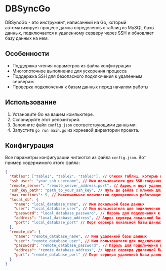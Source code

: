 # DBSyncGo

DBSyncGo - это инструмент, написанный на Go, который автоматизирует процесс дампа определенных таблиц из MySQL базы данных, подключается к удаленному серверу через SSH и обновляет базу данных на нем.

## Особенности

- Поддержка чтения параметров из файла конфигурации
- Многопоточное выполнение для ускорения процесса
- Поддержка SSH для безопасного подключения к удаленным серверам
- Проверка подключения к базам данных перед началом работы

## Использование

1. Установите Go на вашем компьютере.
2. Склонируйте этот репозиторий.
3. Заполните файл `config.json` соответствующими данными.
4. Запустите `go run main.go` из корневой директории проекта.

## Конфигурация

Все параметры конфигурации читаются из файла `config.json`. Вот пример содержимого этого файла:

```json
{
  "tables": ["table1", "table2", "table3"], // Список таблиц, которые нужно синхронизировать
  "ssh_user": "your_ssh_username", // Имя пользователя для SSH-соединения
  "remote_server": "remote_server_address:port", // Адрес и порт удаленного сервера
  "ssh_key_path": "path_to_your_ssh_key", // Путь до файла с ключом для SSH-соединения
  "max_routines": 5, // Максимальное количество одновременно работающих горутин
  "local_db": {
    "name": "local_database_name", // Имя локальной базы данных
    "user": "local_database_user", // Имя пользователя для подключения к локальной базе данных
    "password": "local_database_password", // Пароль для подключения к локальной базе данных
    "address": "local_database_address", // Адрес сервера локальной базы данных
    "port": "local_database_port" // Порт сервера локальной базы данных
  },
  "remote_db": {
    "name": "remote_database_name", // Имя удаленной базы данных
    "user": "remote_database_user", // Имя пользователя для подключения к удаленной базе данных
    "password": "remote_database_password", // Пароль для подключения к удаленной базе данных
    "address": "remote_database_address", // Адрес сервера удаленной базы данных
    "port": "remote_database_port" // Порт сервера удаленной базы данных
  }
}
```